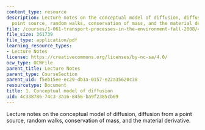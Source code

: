 ```yaml
---
content_type: resource
description: Lecture notes on the conceptual model of diffusion, diffusion from a
  point source, random walks, conservation of mass, and the material derivative.
file: /courses/1-061-transport-processes-in-the-environment-fall-2008/4c33878674c33a168456ba9f2385cb69_conserve.pdf
file_size: 361739
file_type: application/pdf
learning_resource_types:
- Lecture Notes
license: https://creativecommons.org/licenses/by-nc-sa/4.0/
ocw_type: OCWFile
parent_title: Lecture Notes
parent_type: CourseSection
parent_uid: f5eb15ee-ec29-db1a-0157-e22a35620c38
resourcetype: Document
title: 1. Conceptual model of diffusion
uid: 4c338786-74c3-3a16-8456-ba9f2385cb69
---
```

Lecture notes on the conceptual model of diffusion, diffusion from a point source, random walks, conservation of mass, and the material derivative.